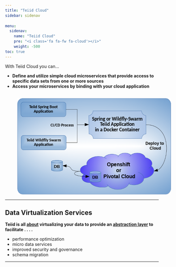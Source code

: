 ```yaml
---
title: "Teiid Cloud"
sidebar: sidenav

menu:
  sidenav:
    name: "Teiid Cloud"
    pre: "<i class='fa fa-fw fa-cloud'></i>"
    weight: -500
toc: true
---
```


With Teiid Cloud you can...

 - **Define and utilize simple cloud microservices that provide access to specific data sets from one or more sources**
 - **Access your microservices by binding with your cloud application**


<div>
<br>
<img  width="540" height="314" src="/images/teiid-cloud.png" frameborder="2" hspace="40" usemap="#teiidmap"></img>

<map name="teiidmap">
  <area shape="rect" coords="12,12,170,60" alt="Computer" href="../teiid_runtimes/microservices">
  <area shape="rect" coords="12,123,170,167" alt="Phone" href="../teiid_runtimes/thorntail">
</map>
</div>

---


## Data Virtualization Services

**Teiid is all [about](about) virtualizing your data to provide an [abstraction layer](about/basics/vdbs) to facilitate .  .  . .**

 - performance optimization
 - micro data services
 - improved security and governance
 - schema migration

---


